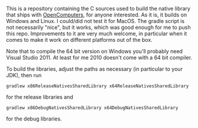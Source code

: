 This is a repository containing the C sources used to build the native library that ships with [OpenComputers][], for anyone interested. As it is, it builds on Windows and Linux. I could/did not test it for MacOS. The gradle script is not necessarily "nice", but it works, which was good enough for me to push this repo. Improvements to it are very much welcome, in particular when it comes to make it work on different platforms out of the box.

Note that to compile the 64 bit version on Windows you'll probably need Visual Studio 2011. At least for me 2010 doesn't come with a 64 bit compiler.

To build the libraries, adjust the paths as necessary (in particular to your JDK), then run
```
gradlew x86ReleaseNativesSharedLibrary x64ReleaseNativesSharedLibrary
```
for the release libraries and
```
gradlew x86DebugNativesSharedLibrary x64DebugNativesSharedLibrary
```
for the debug libraries.


[OpenComputers]: https://github.com/MightyPirates/OpenComputers
